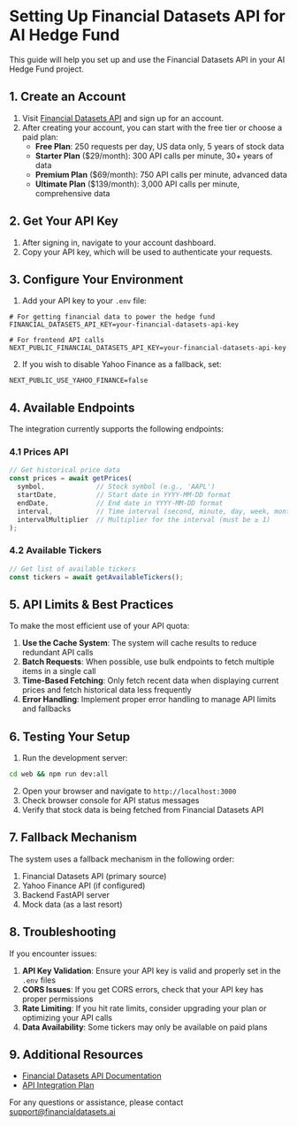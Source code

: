 # Setting Up Financial Datasets API for AI Hedge Fund

This guide will help you set up and use the Financial Datasets API in your AI Hedge Fund project.

## 1. Create an Account

1. Visit [Financial Datasets API](https://www.financialdatasets.ai/) and sign up for an account.
2. After creating your account, you can start with the free tier or choose a paid plan:
   - **Free Plan**: 250 requests per day, US data only, 5 years of stock data
   - **Starter Plan** ($29/month): 300 API calls per minute, 30+ years of data
   - **Premium Plan** ($69/month): 750 API calls per minute, advanced data
   - **Ultimate Plan** ($139/month): 3,000 API calls per minute, comprehensive data

## 2. Get Your API Key

1. After signing in, navigate to your account dashboard.
2. Copy your API key, which will be used to authenticate your requests.

## 3. Configure Your Environment

1. Add your API key to your `.env` file:

```
# For getting financial data to power the hedge fund
FINANCIAL_DATASETS_API_KEY=your-financial-datasets-api-key

# For frontend API calls
NEXT_PUBLIC_FINANCIAL_DATASETS_API_KEY=your-financial-datasets-api-key
```

2. If you wish to disable Yahoo Finance as a fallback, set:

```
NEXT_PUBLIC_USE_YAHOO_FINANCE=false
```

## 4. Available Endpoints

The integration currently supports the following endpoints:

### 4.1 Prices API

```typescript
// Get historical price data
const prices = await getPrices(
  symbol,             // Stock symbol (e.g., 'AAPL')
  startDate,          // Start date in YYYY-MM-DD format
  endDate,            // End date in YYYY-MM-DD format
  interval,           // Time interval (second, minute, day, week, month, year)
  intervalMultiplier  // Multiplier for the interval (must be ≥ 1)
);
```

### 4.2 Available Tickers

```typescript
// Get list of available tickers
const tickers = await getAvailableTickers();
```

## 5. API Limits & Best Practices

To make the most efficient use of your API quota:

1. **Use the Cache System**: The system will cache results to reduce redundant API calls
2. **Batch Requests**: When possible, use bulk endpoints to fetch multiple items in a single call
3. **Time-Based Fetching**: Only fetch recent data when displaying current prices and fetch historical data less frequently
4. **Error Handling**: Implement proper error handling to manage API limits and fallbacks

## 6. Testing Your Setup

1. Run the development server:

```bash
cd web && npm run dev:all
```

2. Open your browser and navigate to `http://localhost:3000`
3. Check browser console for API status messages
4. Verify that stock data is being fetched from Financial Datasets API

## 7. Fallback Mechanism

The system uses a fallback mechanism in the following order:

1. Financial Datasets API (primary source)
2. Yahoo Finance API (if configured)
3. Backend FastAPI server
4. Mock data (as a last resort)

## 8. Troubleshooting

If you encounter issues:

1. **API Key Validation**: Ensure your API key is valid and properly set in the `.env` files
2. **CORS Issues**: If you get CORS errors, check that your API key has proper permissions
3. **Rate Limiting**: If you hit rate limits, consider upgrading your plan or optimizing your API calls
4. **Data Availability**: Some tickers may only be available on paid plans

## 9. Additional Resources

- [Financial Datasets API Documentation](https://www.financialdatasets.ai/documentation)
- [API Integration Plan](./financial-datasets-api-plan.md)

For any questions or assistance, please contact support@financialdatasets.ai 